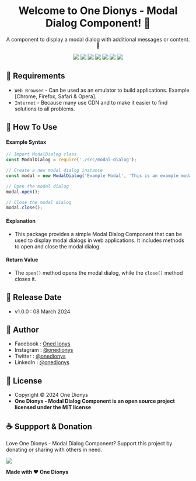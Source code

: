 <h1 align="center">Welcome to One Dionys - Modal Dialog Component! 👋 </h1>

<p align="center">A component to display a modal dialog with additional messages or content. 💖 </p>

<p align="center">
<img src="https://img.shields.io/github/contributors/onedionys/onedionys-modal-dialog-component?style=flat-square">
<img src="https://img.shields.io/github/issues/onedionys/onedionys-modal-dialog-component?style=flat-square">
<img src="https://img.shields.io/github/stars/onedionys/onedionys-modal-dialog-component?style=flat-square"> 
<img src="https://img.shields.io/github/forks/onedionys/onedionys-modal-dialog-component?style=flat-square">
<img src="https://img.shields.io/github/last-commit/onedionys/onedionys-modal-dialog-component.svg?style=flat-square">
<img src="https://img.shields.io/github/languages/code-size/onedionys/onedionys-modal-dialog-component?style=flat-square">
<img src="https://img.shields.io/github/license/onedionys/onedionys-modal-dialog-component?style=flat-square">
</p>

## 💾 Requirements

* `Web Browser` - Can be used as an emulator to build applications. Example [Chrome, Firefox, Safari & Opera].
* `Internet` - Because many use CDN and to make it easier to find solutions to all problems.

## 🎯 How To Use

#### Example Syntax

```javascript
// Import ModalDialog class
const ModalDialog = require('./src/modal-dialog');

// Create a new modal dialog instance
const modal = new ModalDialog('Example Modal', 'This is an example modal');

// Open the modal dialog
modal.open();

// Close the modal dialog
modal.close();
```

#### Explanation

* This package provides a simple Modal Dialog Component that can be used to display modal dialogs in web applications. It includes methods to open and close the modal dialog.

#### Return Value

* The `open()` method opens the modal dialog, while the `close()` method closes it.

## 📆 Release Date

* v1.0.0 : 08 March 2024

## 🧑 Author

* Facebook : <a href="https://www.facebook.com/theonedionys"> Oned Ionys</a>
* Instagram : <a href="https://www.instagram.com/onedionys/"> @onedionys</a>
* Twitter : <a href="https://twitter.com/onedionys"> @onedionys</a>
* LinkedIn :  <a href="https://www.linkedin.com/in/onedionys/"> @onedionys</a>

## 📝 License

* Copyright © 2024 One Dionys
* **One Dionys - Modal Dialog Component is an open source project licensed under the MIT license**

## ☕️ Suppport & Donation

Love One Dionys - Modal Dialog Component? Support this project by donating or sharing with others in need.

<a href="https://www.buymeacoffee.com/onedionys"><img src="https://img.shields.io/badge/Buy_Me_A_Coffee-FFDD00?style=for-the-badge&logo=buy-me-a-coffee&logoColor=black"/> </a>

**Made with ❤️ One Dionys**
